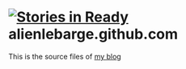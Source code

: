 [![Stories in Ready](https://badge.waffle.io/alienlebarge/alienlebarge.github.com.png?label=ready&title=Ready)](https://waffle.io/alienlebarge/alienlebarge.github.com)
alienlebarge.github.com
=======================

This is the source files of [my blog](http://blog.alienlebarge.ch)
